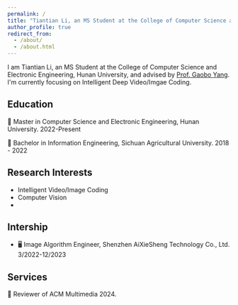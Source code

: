 ```yaml
---
permalink: /
title: "Tiantian Li, an MS Student at the College of Computer Science and Electronic Engineering, Hunan University"
author_profile: true
redirect_from: 
  - /about/
  - /about.html
---
```


I am Tiantian Li, an MS Student at the College of Computer Science and Electronic Engineering, Hunan University, and advised by [Prof. Gaobo Yang](https://dblp.org/pid/57/5520.html).   
I'm currently focusing on Intelligent Deep Video/Imgae Coding. 

## Education
🏫 Master in Computer Science and Electronic Engineering, Hunan University. 2022-Present 

🏫 Bachelor in Information Engineering, Sichuan Agricultural University. 2018 - 2022
## Research Interests
- Intelligent Video/Image Coding
- Computer Vision
- 
## Intership
- 🖥️ Image Algorithm Engineer, Shenzhen AiXieSheng Technology Co., Ltd. 3/2022-12/2023

## Services
📃 Reviewer of ACM Multimedia 2024.
